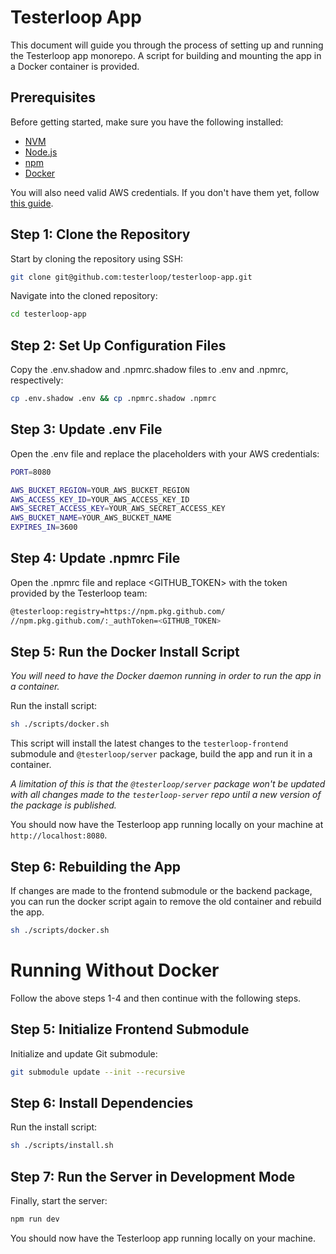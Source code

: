 # Testerloop App 

This document will guide you through the process of setting up and running the Testerloop app monorepo. A script for building and mounting the app in a Docker container is provided. 

## Prerequisites

Before getting started, make sure you have the following installed:

- [NVM](https://github.com/nvm-sh/nvm) 
- [Node.js](https://nodejs.org/en/download/)
- [npm](https://www.npmjs.com/get-npm)
- [Docker](https://docs.docker.com/get-docker/)

You will also need valid AWS credentials. If you don't have them yet, follow [this guide](https://docs.aws.amazon.com/IAM/latest/UserGuide/security-creds.html#access-keys-and-secret-access-keys).

## Step 1: Clone the Repository

Start by cloning the repository using SSH:

```bash
git clone git@github.com:testerloop/testerloop-app.git
```

Navigate into the cloned repository:

```bash
cd testerloop-app
```

## Step 2: Set Up Configuration Files

Copy the .env.shadow and .npmrc.shadow files to .env and .npmrc, respectively:

```bash
cp .env.shadow .env && cp .npmrc.shadow .npmrc
```

## Step 3: Update .env File

Open the .env file and replace the placeholders with your AWS credentials:

```bash
PORT=8080

AWS_BUCKET_REGION=YOUR_AWS_BUCKET_REGION
AWS_ACCESS_KEY_ID=YOUR_AWS_ACCESS_KEY_ID
AWS_SECRET_ACCESS_KEY=YOUR_AWS_SECRET_ACCESS_KEY
AWS_BUCKET_NAME=YOUR_AWS_BUCKET_NAME
EXPIRES_IN=3600
```

## Step 4: Update .npmrc File

Open the .npmrc file and replace <GITHUB_TOKEN> with the token provided by the Testerloop team:

```bash
@testerloop:registry=https://npm.pkg.github.com/
//npm.pkg.github.com/:_authToken=<GITHUB_TOKEN>
```

## Step 5: Run the Docker Install Script

*_You will need to have the Docker daemon running in order to run the app in a container._*

Run the install script:

```bash
sh ./scripts/docker.sh
```

This script will install the latest changes to the `testerloop-frontend` submodule and `@testerloop/server` package, build the app and run it in a container.

_A limitation of this is that the `@testerloop/server` package won't be updated with all changes made to the `testerloop-server` repo until a new version of the package is published._

You should now have the Testerloop app running locally on your machine at `http://localhost:8080`.

## Step 6: Rebuilding the App

If changes are made to the frontend submodule or the backend package, you can run the docker script again to remove the old container and rebuild the app.

```bash
sh ./scripts/docker.sh
```

# Running Without Docker

Follow the above steps 1-4 and then continue with the following steps.

## Step 5: Initialize Frontend Submodule

Initialize and update Git submodule:

```bash
git submodule update --init --recursive
```

## Step 6: Install Dependencies

Run the install script:

```bash
sh ./scripts/install.sh
```
## Step 7: Run the Server in Development Mode

Finally, start the server:

```bash
npm run dev
```

You should now have the Testerloop app running locally on your machine.
